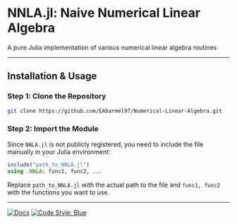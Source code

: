 # NNLA.jl: Naive Numerical Linear Algebra

A pure Julia implementation of various numerical linear algebra routines

---

## Installation & Usage

### Step 1: Clone the Repository
```bash
git clone https://github.com/EAbarmel97/Numerical-Linear-Algebra.git 
```

### Step 2: Import the Module
Since `NNLA.jl` is not publicly registered, you need to include the file manually in your Julia environment:

```julia
include("path_to_NNLA.jl")
using .NNLA: func1, func2, ...
```

Replace `path_to_NNLA.jl` with the actual path to the file and `func1, func2` with the functions you want to use.

---

[![Docs](https://img.shields.io/badge/docs-available-brightgreen.svg)](https://github.com/EAbarmel97/Numerical-Linear-Algebra/blob/main/code/NNLA.jl/src/NNLA.jl) [![Code Style: Blue](https://img.shields.io/badge/code%20style-blue-4495d1.svg)](https://github.com/JuliaDiff/BlueStyle)